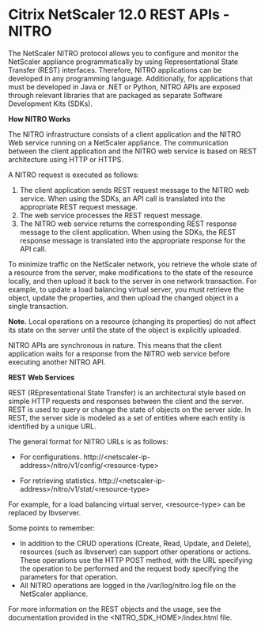 # Citrix NetScaler 12.0 REST APIs - NITRO
The NetScaler NITRO protocol allows you to configure and monitor the NetScaler appliance programmatically by using Representational State Transfer (REST) interfaces. Therefore, NITRO applications can be developed in any programming language. Additionally, for applications that must be developed in Java or .NET or Python, NITRO APIs are exposed through relevant libraries that are packaged as separate Software Development Kits (SDKs).

**How NITRO Works**

The NITRO infrastructure consists of a client application and the NITRO Web service running on a NetScaler appliance. The communication between the client application and the NITRO web service is based on REST architecture using HTTP or HTTPS.

A NITRO request is executed as follows:

1. The client application sends REST request message to the NITRO web service. When using the SDKs, an API call is translated into the appropriate REST request message.
2. The web service processes the REST request message.
3. The NITRO web service returns the corresponding REST response message to the client application. When using the SDKs, the REST response message is translated into the appropriate response for the API call.

To minimize traffic on the NetScaler network, you retrieve the whole state of a resource from the server, make modifications to the state of the resource locally, and then upload it back to the server in one network transaction. For example, to update a load balancing virtual server, you must retrieve the object, update the properties, and then upload the changed object in a single transaction.

**Note.** Local operations on a resource (changing its properties) do not affect its state on the server until the state of the object is explicitly uploaded.

NITRO APIs are synchronous in nature. This means that the client application waits for a response from the NITRO web service before executing another NITRO API.

**REST Web Services**

REST (REpresentational State Transfer) is an architectural style based on simple HTTP requests and responses between the client and the server. REST is used to query or change the state of objects on the server side. In REST, the server side is modeled as a set of entities where each entity is identified by a unique URL.

The general format for NITRO URLs is as follows:

* For configurations. http://&lt;netscaler-ip-address&gt;/nitro/v1/config/&lt;resource-type&gt;

* For retrieving statistics. http://&lt;netscaler-ip-address&gt;/nitro/v1/stat/&lt;resource-type&gt;

For example, for a load balancing virtual server, &lt;resource-type&gt; can be replaced by lbvserver.

Some points to remember:

* In addition to the CRUD operations (Create, Read, Update, and Delete), resources (such as lbvserver) can support other operations or actions. These operations use the HTTP POST method, with the URL specifying the operation to be performed and the request body specifying the parameters for that operation.
* All NITRO operations are logged in the /var/log/nitro.log file on the NetScaler appliance.

For more information on the REST objects and the usage, see the documentation provided in the &lt;NITRO\_SDK\_HOME&gt;/index.html file.